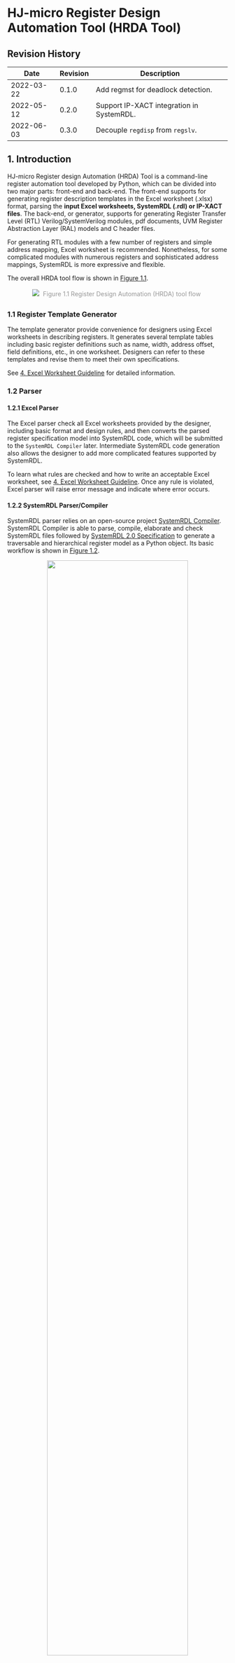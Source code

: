 # **HJ-micro Register Design Automation Tool (HRDA Tool)**

## **Revision History**

| Date       | Revision | Description                               |
| ---------- | -------- | ----------------------------------------- |
| 2022-03-22 | 0.1.0    | Add regmst for deadlock detection.        |
| 2022-05-12 | 0.2.0    | Support IP-XACT integration in SystemRDL. |
| 2022-06-03 | 0.3.0    | Decouple `regdisp` from `regslv`.         |

## **1. Introduction**

HJ-micro Register design Automation (HRDA) Tool is a command-line register automation tool developed by Python, which can be divided into two major parts: front-end and back-end. The front-end supports for generating register description templates in the Excel worksheet (.xlsx) format, parsing the **input Excel worksheets, SystemRDL (.rdl) or IP-XACT files**. The back-end, or generator, supports for generating Register Transfer Level (RTL) Verilog/SystemVerilog modules, pdf documents, UVM Register Abstraction Layer (RAL) models and C header files.

For generating RTL modules with a few number of registers and simple address mapping, Excel worksheet is recommended. Nonetheless, for some complicated modules with numerous registers and sophisticated address mappings, SystemRDL is more expressive and flexible.

The overall HRDA tool flow is shown in [Figure 1.1](#pics_tool_flow).

<span id="pics_tool_flow"></span>
<center>
    <img src="docs/pics/tool_flow.svg">
    <div style="display: inline-block;
    color: #999;
    padding: 5px;">Figure 1.1 Register Design Automation (HRDA) tool flow </div>
</center>

### **1.1 Register Template Generator**

The template generator provide convenience for designers using Excel worksheets in describing registers. It generates several template tables including basic register definitions such as name, width, address offset, field definitions, etc., in one worksheet. Designers can refer to these templates and revise them to meet their own specifications.

See [4. Excel Worksheet Guideline](#4-excel-worksheet-guideline) for detailed information.

### **1.2 Parser**

#### **1.2.1 Excel Parser**

The Excel parser check all Excel worksheets provided by the designer, including basic format and design rules, and then converts the parsed register specification model into SystemRDL code, which will be submitted to the `SystemRDL Compiler` later. Intermediate SystemRDL code generation also allows the designer to add more complicated features supported by SystemRDL.

To learn what rules are checked and how to write an acceptable Excel worksheet, see [4. Excel Worksheet Guideline](#4-excel-worksheet-guideline). Once any rule is violated, Excel parser will raise error message and indicate where error occurs.

#### **1.2.2 SystemRDL Parser/Compiler**

SystemRDL parser relies on an open-source project [SystemRDL Compiler](https://github.com/SystemRDL/systemrdl-compiler). SystemRDL Compiler is able to parse, compile, elaborate and check SystemRDL files followed by [SystemRDL 2.0 Specification](https://www.accellera.org/images/downloads/standards/systemrdl/SystemRDL_2.0_Jan2018.pdf) to generate a traversable and hierarchical register model as a Python object. Its basic workflow is shown in [Figure 1.2](#pics_systemrdl_compiler).

<span id="pics_systemrdl_compiler"></span>
<center>
    <img src="docs/pics/systemrdl_compiler.svg" width="80%">
    <div style="display: inline-block;
    color: #999;
    padding: 5px;">Figure 1.2 SystemRDL compiler workflow </div>
</center>

Simple example:

```systemrdl
reg my_reg_t {
    field {} f1;
    field {} f2;
};

addrmap top {
    my_reg_t A[4];
    my_reg_t B;
};
```

Once compiled, the register model can be described like this:

<span id="pics_systemrdl_compiler"></span>
<center>
    <img src="docs/pics/rdlcompiler_ex1.svg" width="80%">
    <div style="display: inline-block;
    color: #999;
    padding: 5px;">Figure 1.3 hierarchical register model</div>
</center>

The hierarchical register model bridges the front-end and the back-end of HRDA. The front-end parser ultimately generates this model, and everything in the back-end is based on it after some pre-processing.

For a detailed description of this model, see SystemRDL Compiler Documentation : <https://systemrdl-compiler.readthedocs.io/en/stable/index.html>

#### **1.2.3 IP-XACT Importer**

The IP-XACT importer relies on an open-source project [PeakRDL-ipxact](https://github.com/SystemRDL/peakrdl-ipxact), and involves the ability to translate from IP-XACT data exchange document format to a SystemRDL register model.

Importing IP-XACT definitions can occur at any point alongside normal SystemRDL file compilation. When an IP-XACT file is imported, the register description is loaded into the SystemRDL register model as if it were an `addrmap` component declaration. Once imported, the IP-XACT contents can be used as-is, or referenced from another SystemRDL file.

### **1.3 Generator**

#### **1.3.1 Model Preprocessor**

The preprocessor traverse the register model compiled by the front-end, during which it modifies and double-check some node properties related to RTL generation.

To be more concrete:

- insert *hdl_path_slice* properties for each `field` instance
- complement user-defined properties for instances
  - *hj_genmst*
  - *hj_genslv*
  - *hj_gendisp*
  - *hj_flatten_addrmap*
  - *hj_use_abs_addr*
- check whether there are illegal assignments and try to fix some wrong property assignments
- filter some instances by assigning *ispresent = false*, thus the UVM RAL model won't consists of them
- complement RTL module names of all `addrmap` instances

#### **1.3.2 RTL Generator**

The RTL Generator is the core functionality of HRDA. It traverses the preprocessed register model and generate RTL code in Verilog/SystemVerilog format.

For the detailed architecture, see [2. RTL Architecture](#2-rtl-architecture).

#### **1.3.3 HTML Generator**

The HTML generator relies on an open-source project [PeakRDL-html](https://github.com/SystemRDL/peakrdl-html). It is able to generate address space documentation HTML file from the preprocessed register model. A simple example of exported HTML is shown in [Figure 1.4](#pics_html_ex).

<span id="pics_html_ex"></span>
<center>
    <img src="docs/pics/html_ex.png" width="80%">
    <div style="display: inline-block;
    color: #999;
    padding: 5px;">Figure 1.4 HTML document example</div>
</center>

------------------------------

**Warning:** Once there are numerous registers, such as tens of thousands, the generation process and the response the generated HTML page will be very slow and stuck at the loading process.

------------------------------

#### **1.3.4 PDF Generator**

(TO BE DONE)

### **1.3.5 UVM RAL Generator**

The export of the UVM register model relies on an open-source project [PeakRDL-uvm](https://github.com/SystemRDL/peakrdl-uvm).

### **1.3.6 C Header Generator**

(TO BE DONE)

## **2. RTL Architecture**

Control and status regsiters are distributed all around the chip in different subsystems, such as Network-on-chip (NoC), PCIe, MMU, SoC interconnect, Generic Interrupt Controller, etc. Not only hardware logic inside the respective subsystem, but also software needs to access them via system bus. HRDA provides a unified RTL architecture to make all these registers accessible by hardware, and software, namely visible to Application Processors (APs). All RTL modules generated by HRDA tool ultimately forms a network where each subsystem designer occupies one or more register trees (see more details in [2.1 Register Network](#21-register-network)).

### **2.1 Register Network**

Register Network, or `reg_network`, is a multi-root hierarchical network. A typical network architecture is shown in [Figure 2.1](#pics_reg_network).

<span id="pics_reg_network"></span>
<center>
    <img src="docs/pics/reg_network.svg">
    <div style="display: inline-block;
    color: #999;
    padding: 5px;">Figure 2.1 register network architecture</div>
</center>

The entire network consists of many Register Tree (`reg_tree`) modules generated by HRDA which may connect to upper interconnect unit, such as ARM NIC-450 Non-coherent Interconnect. The number of `reg_tree` modules determines the number of interface the upper interconnect forwards.

Register Access Master, or `regmst`, is the root of a `reg_tree`. It converts `APB` interface to Register Native Access Interface (`reg_native_if`). See more details in [2.2 Register Native Access Interface (reg_native_if)](#22-register-native-access-interface-reg_native_if). Designers can delicately write SystemRDL files to construct multiple `reg_tree` modules, and connect them to upper NIC-450 to support concurrent register access between different `reg_tree`.

There are some submodules in `reg_tree`:

- Register Access Master (`regmst`): a module generated by HRDA that serves as the root node of `reg_tree`. It is responsible for transfer reception from upstream interconnect and transfer forwarding to downstream modules (actually `regdisp`), and monitoring child node status as well. See more details in [2.3 Register Access Master (regmst)](#23-register-access-master-regmst).

- Register Dispatcher (`regdisp`): a module generated by HRDA that selectively dispatches transactions from upstream `reg_native_if` to one or more downstream `reg_native_if` by absolute address or base offset. `regdisp` modules can be chained to serve as child nodes (but not terminal nodes) in `reg_tree`. See more details in [2.4 Register Dispatcher (regdisp)](#24-register-dispatcher-regdisp)

- Register Access Slave (`regslv`): a module generated by HRDA that contains all **internal** registers described in SystemRDL. According to design and generation principles, `regslv` modules can only be connected to `regdisp` and serve as terminal nodes in `reg_tree`. If some registers are declared to be **external** in SystemRDL, `regslv` won't generate their RTL code. See more details in [2.5 Register Access Slave (regslv)](#25-register-access-slave-regslv).

- 3rd party IP: registers in other 3rd party IPs can also be accessed by connecting themselves to `reg_tree` via `reg_native_if`. According to design and generation principles, 3rd party IPs can only be connected to `regdisp` nodes and serve as terminal nodes in `reg_tree`.

- Memory: in some situations, memory is used to implement logical registers. External memories can be mapped to the register address space and integrated into the unified management of `reg_network` via `reg_native_if`, at which point the system bus sees no difference in the behavior of memory accesses and register accesses. Memories can only be connected to `regdisp` and serve as terminal nodes in `reg_tree`.

All modules above is corresponding to some components defined in the SystemRDL description written by designers, and their relationship can be found in [3. SystemRDL Coding Guideline](#3-systemrdl-coding-guideline).

------------------------------

**Note:** `reg_network` and `reg_tree` are not the RTL code generation boundry. In other words, there is not a wrapper of `reg_network` and `reg_tree` (but maybe HDRA will implement `reg_tree` wrapper generation in a future release). For now, only separate `regmst`, `regdisp`, `regslv` and bridge components will be generated, so it all depends on designers how to connect `reg_tree` (`regmst` and `regslv`) to the upper interconnect unit such as NIC-450.

------------------------------

### **2.2 Register Native Access Interface (reg_native_if)**

Typically, except that the upstream interface of `regmst` is `APB`, every module is connected into the register network as a child node in `reg_tree` via Register Native Access Interface (`reg_native_if`). `reg_natvie_if` is used under following circumstances in `reg_network`:

- `regmst <-> regdisp`

- `regdisp <-> regdisp`

- `regdisp <-> regslv`

- `regdisp <-> 3rd party IP`

- `regdisp <-> memory`

`reg_natvie_if` signals are listed in [Table 2.2](#table_rni_def):

<span id="table_rni_def"></span>
| Signal Name | Direction | Width | Description |
| ----------- | --------- | ----- | ----------- |
| req_vld | input from upstream, output to downsream | 1 | request valid |
| ack_vld | output to upstream, input from downsream | 1 | acknowledgement valid |
| addr | input from upstream, output to downsream | BUS_ADDR_WIDTH | address |
| wr_en | input from upstream, output to downsream | 1 | write enable |
| rd_en | input from upstream, output to downsream | 1 | read enable |
| wr_data | input from upstream, output to downsream | BUS_DATA_WIDTH | write data |
| rd_data | output to upstream, input from downsream | BUS_DATA_WIDTH | read data |
<center>
    <div style="display: inline-block;
        color: #999;
        padding: 5px;">Table 2.2 reg_native_if signal definitions
    </div>
</center>

where `BUS_ADDR_WIDTH` defaults to 64 bit, and `BUS_DATA_WIDTH` defaults to 32 bit.

As mentioned before, `reg_native_if` can be forwarded to connect external memories or 3rd party IPs which serve as terminal nodes in `reg_tree`. The following [2.2.1 Write Transaction](#221-write-transaction) and [2.2.2 Read Transaction](#222-read-transaction) sections show basic transaction sequences to help designers integrate modules and connect wires.

#### **2.2.1 Write Transaction**

There are two methods for write transactions. One is with no wait state: `ack_vld` is asserted once `req_vld` and `wr_en` raises. The other is with one or more wait states: `ack_vld` is asserted after `req_vld` and `wr_en` have raised for more than one cycles. `req_vld`, `addr`, `wr_en` and `wr_data` should be valid at the same cycle, and are valid for **only one cycle**.

<span id="pics_rni_write_trans_1"></span>
<center>
    <img src="docs/pics/reg_native_if/write_trans_1.svg">
    <div style="display: inline-block;
        color: #999;
        padding: 5px;">Figure 2.3 write transaction with no wait state
    </div>
</center>

<span id="pics_rni_write_trans_2"></span>
<center>
    <img src="docs/pics/reg_native_if/write_trans_2.svg">
    <div style="display: inline-block;
        color: #999;
        padding: 5px;">Figure 2.4 write transaction with one or more wait states
    </div>
</center>

#### **2.2.2 Read Transaction**

There are two methods for read transactions. One is with no wait state: `ack_vld` is asserted and `rd_data` are valid once `req_vld` and `rd_en` raises. The other is with one or more wait states: `ack_vld` is asserted after `req_vld` and `rd_en` have raised for more than one cycles. `req_vld`, `addr`, `rd_en` should be valid at the same cycle, and are valid for **only one cycle**.

<span id="pics_rni_read_trans_1"></span>
<center>
    <img src="docs/pics/reg_native_if/read_trans_1.svg">
    <div style="display: inline-block;
        color: #999;
        padding: 5px;">Figure 2.5 read transaction with no wait state
    </div>
</center>

<span id="pics_rni_read_trans_2"></span>
<center>
    <img src="docs/pics/reg_native_if/read_trans_2.svg">
    <div style="display: inline-block;
    color: #999;
    padding: 5px;">Figure 2.6 read transaction with one or more wait states
</div>
</center>

### **2.3 Register Access Master (regmst)**

The top-level (root) `addrmap` instance in SystemRDL corresponds to a `regmst` module, and the RTL module name (also file name) is `regmst_<suffix>`, where `<suffix>` is instance name of root `addrmap` in SystemRDL.

If input files are Excel worksheets only, all of them will be converted to SystemRDL and an extra top-level (root) `addrmap` will be automatically generated, the instance name is `excel_top` or assigned by `-m/--module` option (see [5.2 Command Options and Arguments](#52-command-options-and-arguments)).

// FIXME

`regmst` is the root node of `reg_tree`, and is responsible for monitoring all downstream nodes. [Figure 2.7](#pics_regmst_rtl_infra) shows the architecture of `regmst`. `regmst` bridges SoC-level interconnect (APB now) and `reg_native_if`. `dispatch_decoder` decodes the absolute address and `mst_fsm` launches the access (read/write) request to downstream modules (directly `regdisp`). Then `regmst` starts a timer. If timeout event occurs in waiting for response from downstream modules, `regmst` responds to upper interconnect with fake data `0xdead1eaf`, and aseerts an interrupt to report the timeout event. At the same time, `regmst` asserts global synchronous reset signals, which is broadcasted to all `regslv` modules and resets all FSM (including some units like `snapshot`) to idle state so that `reg_tree` will not be stuck.

<span id="pics_regmst_rtl_infra"></span>
<center>
    <img src="docs/pics/regmst_rtl_infra.svg">
    <div style="display: inline-block;
    color: #999;
    padding: 5px;">Figure 2.7 regmst architecture
    </div>
</center>

`regmst` does not support outstanding transactions. So timeout detecting logic is quite straitforward in FSM:

  1. `regmst` decodes target address to determine the output interface

  2. `regmst` starts forwarding access to the corresponding downstream modules (`regslv`, external memory, 3rd party IP), waits for response, and starts a timer.

     - If downstream modules responds with `ack_vld` asserted in `reg_native_if`, `regmst` responds to upper interconnect with `PREADY` asserted in `APB` interface, resets timer, and returns to idle state.

     - If timeout event occurs, `regmst` logs the current address, finishes the transaction with fake data to the upper interconnect, and asserts the interrupt signal.

### **2.4 Register Dispatcher (regdisp)**

// FIXME

### **2.5 Register Access Slave (regslv)**

// FIXME

<span id="pics_regslv_rtl_infra"></span>
<center>
    <img src="docs/pics/regslv_rtl_infra.svg">
    <div style="display: inline-block;
        color: #999;
        padding: 5px;">Figure 2.x regslv block diagram</div>
</center>

The general architecture of `regslv` is shown above. Every `addrmap` instance **under the root `addrmap`** in SystemRDL or a worksheet in Excel corresponds to a generated `regslv` module, and the RTL module name (and Verilog/SystemVerilog filename) is `regslv_xxx`, where `xxx` is the `addrmap` instance name in SystemRDL or Excel worksheet file name.

Each `regslv` module has its own registers based on the design description. `regslv` can also forward access interface (`reg_native__if`) to downstream `regslv` modules if there are nested `addrmap` instances in SystemRDL, and to memory instances (usually memory wrappers), or other 3rd party IPs. Therefore, for external memories and other 3rd party IPs, designers are obliged to implement interface translation logic (a bridge) between `reg_native_if` and memory/IP access interfaces.

#### **2.5.1 slv_fsm**

`slv_fsm` handles transactions at the input `reg_native_if` from upstream `regslv` or `regmst` modules and forwards transactions to external `reg_native_if` in case that the access is located at downstream modules. The state transition diagram is shown in [Figure ](#).

#### **2.5.2 external_decoder**

```verilog
always_comb begin
    int_selected = 1'b0;
    ext_sel = {EXT_NUM{1'b0}};
    none_selected = 1'b0;
    unique casez (global_address)
        64'h0,64'h4: int_selected = 1'b1;   //
        64'h2?,64'h3?: ext_sel[0] = 1'b1;   // external module ext_mem_1
        default: none_selected = 1'b1;
    endcase
end
```

#### **2.5.3 internal_decoder**

```verilog
always_comb begin
    reg_sel = {REG_NUM{1'b0}};
    dummy_reg = 1'b0;
    unique casez (regfile_addr)
        64'h0:reg_sel[0] = 1'b1;//['REG1', '_snap_0']
        64'h4:reg_sel[1] = 1'b1;//['REG1', '_snap_1']
        default: dummy_reg = 1'b1;
    endcase
end
```

#### **2.5.4 split_mux (internal_mux, external_mux, ultimate_mux)**

`split_mux` is a one-hot multiplexor with a parameter to specify `group_size`. When number of input candidcates exceed `group_size`, a two-level multiplexor network is constructed and DFFs are inserted between two levels to improve timing performance.

#### **2.5.5 snapshot module**

#### **2.5.6 clock domain crossing (CDC) solution**

### **2.6 Register and Field**

`field` is the structure component at the lowest level. The `field` architecture is shown below.

<span id="pics_field_rtl_infra"></span>
![ ](docs/pics/field_rtl_infra.svg)
<center>
<div style="display: inline-block;
color: #999;
padding: 5px;">Figure 2.x field block diagram</div>
</center>

The `field` module implements various hardware and
software access types defined in Excel worksheets and SystemRDL descriptions. When alias or shared property is defined in SystemRDL, a corresponding number of software control (`sw_ctrl`) logic will be generated.

// FIXME

All supported access types are listed in `xregister.vh`:

```verilog
// SW_TYPE
`define SW_RO    4'd0 // Read only
`define SW_RW    4'd1 // Read Write
`define SW_RW1   4'd2 // Read, Write once after reset
`define SW_WO    4'd3 // Write only
`define SW_W1    4'd4 // Write once after reset

// SW_ONREAD_TYPE
`define NA       4'd0 // No Read side-effect
`define RCLR     4'd1 // Clear on Read
`define RSET     4'd2 // Set on Read

// SW_ONWRITE_TYPE
`define NA       4'd0 // No Write side-effect
`define WOCLR    4'd1 // Write 1 to Clear
`define WOSET    4'd2 // Write 1 to Set
`define WOT      4'd3 // Write 1 to Toggle
`define WZS      4'd4 // Write 0 to Set
`define WZC      4'd5 // Write 0 to Clear
`define WZT      4'd6 // Write 0 to Toggle

// HW_TYPE
`define HW_RO    4'd0 // Read only
`define HW_RW    4'd1 // Read, Write on hw_pulse
`define HW_CLR   4'd2 // Bitwise Clear, hw_pulse input is ignored.
`define HW_SET   4'd3 // Bitwise Set, hw_pulse input is ignored.
```

Additionally, there are some other features that can be implemented and generated in RTL. See more in [SystemRDL Coding Guideline](#systemrdl-coding-guideline).

`field` is concatenated to form `register` and mapped into address space for software access, as shown in [Figure ](#).

<>

### **2.7 Performance Evaluation**

## **3. SystemRDL Coding Guideline**

SystemRDL is a language for the design and delivery of intellectual property (IP) products used in designs. SystemRDL semantics supports the entire life-cycle of registers from specification, model generation, and design verification to maintenance and documentation. Registers are not just limited to traditional configuration registers, but can also refer to register arrays and memories.

This chapter is based on the [SystemRDL 2.0 Specification](https://www.accellera.org/images/downloads/standards/systemrdl/SystemRDL_2.0_Jan2018.pdf). In other words, it specifies a subset of SystemRDL syntax and features to use, and some pre-defined properties under this framework. What's more significant, **HRDA Tool only interpret SystemRDL features mentioned in this chapter, namely other features are not supported and make no sense in the tool back-end generation process**.

### **3.1 General Rules**

#### **3.1.1 Components and Definition**

A component in SystemRDL is the basic building block or a container which contains properties that further describe the component’s behavior. There are several structural components in SystemRDL: `field`, `reg`, `mem`, `regfile`, and `addrmap`. All structural components are supported in HRDA Tool, and their mappings to RTL module are as follows:

- `field`: describes fields in registers

- `reg`: describes registers that contains many fields

- `regfile`: pack registers together with support of address allocation

- `addrmap`: similar to `regfile` on packing register and allocating addresses.
   Additionally, it defines the **RTL code generation boundary**. Each definition of `addrmap` with `hj_genrtl` property set to `True` will be generated to an `regslv` module, see [Table ](#)

Additionally, HRDA supports one non-structural component, `signal`. Signals are used to describe field synchronous resets. But SystemRDL seems to be not allowed to reference `signal` components in property assignment, but HRDA implement it by defining a user-defined property named `hj_syncresetsignal`, see [Table ](#)

SystemRDL components can be defined in two ways: definitively or anonymously.

- Definitive defines a named component type, which is instantiated in a separate statement. The definitive definition is suitable for reuse.

- Anonymous defines an unnamed component type, which is instantiated in the same statement. The anonymous definition is suitable for components that are used once.

A definitive definition of a component appears as follows.

```systemrdl
component new_component_name [#(parameter_definition [, parameter_definition]*)]
{[component_body]} [instance_element [, instance_element]*];
```

An anonymous definition (and instantiation) of a component appears as follows.

```systemrdl
component {[component_body]} instance_element [, instance_element]*;
```

More explanations:

- `component` is one of the keywords mentioned above (`field`, `reg`, `regfile`, `addrmap`, `signal`).

- For a definitively defined component, `new_component_name` is the user-specified name for the component.

- For a definitively defined component, `parameter_definition` is the user-specified parameter as defined like this:

  ```systemrdl
  parameter_type parameter_name [= parameter_value]
  ```

- For an anonymously defined component, `instance_element` is the description of the instantiation attributes, as defined like this:

  ```systemrdl
  instance_name [{[constant_expression]}* | [constant_expression : constant_expression]][addr_alloc]
  ```

- The `component_body` is comprised of zero or more of the following.

  - Default property assignments

  - Property assignments

  - Component instantiations

  - Nested component definitions

- The first instance name of an anonymous definition is also used as the component type name.

- The address allocation operators like stride (`+=`), alignment (`%`), and offset (`@`) of anonymous instances are the same as the definitive instances. See [Address Allocation Operator](#3143-address-allocation-operator) for more information.

Components can be defined in any order, as long as each component is defined before it is instantiated. All structural components (and signals) need to be instantiated before being generated.

Here is an example for register definition, where the register `myReg` is a definitive definition, and the field `data` is an anonymous definition:

```systemrdl
reg myReg #(longint unsigned SIZE = 32, boolean SHARED = true) {
  regwidth = SIZE;
  shared = SHARED;
  field {} data[SIZE – 1];
  };
```

Component definitions can have parameters. Parameter can be overwritten during component instantiation. Here is an example:

```systemrdl
addrmap myAmap {
    myReg reg32;
    myReg reg32_arr[8];
    myReg #(.SIZE(16)) reg16;
    myReg #(.SIZE(8), .SHARED(false)) reg8;
};
```

For more details, see [SystemRDL 2.0 Specification](https://www.accellera.org/images/downloads/standards/systemrdl/SystemRDL_2.0_Jan2018.pdf) Chapter 5.1.1.

#### **3.1.2 Component Instantiation**

In a similar fashion to defining components, SystemRDL components can be instantiated in two ways.

- A definitively defined component is instantiated in a separate statement, as follows:

  ```systemrdl
  type_name [#(parameter_instance [, parameter_instance]*)] instance_element [, instance_element]* ;
  ```

- An anonymously defined component is instantiated in the statement that defines it. For example:

  ```systemrdl
  // The following code fragment shows a simple scalar field component instantiation
  field {} myField; // single bit field instance named "myField"

  // The following code fragment shows a simple array field component instantiation.
  field {} myField[8]; // 8 bit field instance named "myField"
  ```

#### **3.1.3 Component Property**

In SystemRDL, components have various properties to determine their behavior. For built-in properties, there are general component properties and specific properties for each component type (`field`, `reg`, `addrmap`, etc.) in SystemRDL. Each property is associated with at least one data type (such as integer, boolean, string, etc). In addition to build-in properties, SystemRDL also supports for user-defined properties, and HRDA tool pre-defines some user-defined properties to assist RTL module generation process, which are concretely specified in [User-defined Property](#user-defined-property).

All general component properties supported by HRDA are described in [Table ](#), and other supported component-specific properties are discussed in following chapters.

<>

Properties can be assigned in two ways. One is at the definition time, for example:

```systemrdl
field {} outer_field ;
reg {
  default name = "default name";
  field {} f1; // assumes the name "default name" from above
  field { name = "new name";} f2; // name assignment overrides "default name"
  outer_field f3 ; // name is undefined, since outer_field is not defined in the
                   // scope of the default name
} some_reg;
```

The other way is called dynamic assignment which uses the `->` operator:

```systemrdl
reg {
  field {} f1;
  f1->name = "New name for Field 1";
  } some_reg[8];

some_reg->name = "This value is applied to all elements in the array";
some_reg[3]->name = "Only applied to the 4th item in the array of 8";
```

Dynamic assignment allows the designer to overwrite or assign properties outside component definitions, thus provides much convenience for component instantiation.

#### **3.1.4 Instance Address Allocation**

The offset of an component instance within an object is always relative to its parent component instance. If an instance is not explicitly assigned an address using address allocation operators (see [Address Allocation Operator](#3143-address-allocation-operator)), HRDA tool assigns the address according to the alignment and addressing mode. The address of an instance from the top-level `addrmap` is calculated by adding the instance offset and the offset of all its parent objects.

##### **3.1.4.1 Alignment**

The `alignment` property defines the byte value of which the container's instance addresses shall be a multiple. This property can be set for `addrmap` and `regfile`, and its value shall be a power of two ($2^N$). Its value is inherited by all of the container's non-addrmap children. By default, instantiated components shall be aligned to a multiple of their width (e.g., the address of a 64-bit register is aligned to the next 8-byte boundary).

A simple example:

```systemrdl
regfile fifo_rfile {
    alignment = 8;
    reg {field {} a;} a; // Address of 0
    reg {field {} a;} b; // Address of 8. Normally would have been 4
};
```

##### **3.1.4.2 Addressing Mode**

The `addressing` property can only be used in `addrmap` component. There are three addressing modes: `compact`, `regalign` (default), and `fullalign`.

`compact` specifies the components are packed tightly together but are still aligned to the `accesswidth` parameter. Examples are as follows.

```systemrdl
addrmap some_map {
    default accesswidth=32;
    addressing=compact;
    reg { field {} a; } a; // Address 0x0 - 0x3: 4 bytes
    reg { regwidth=64; field {} a; } b; // Address 0x4 - 0x7: lower 32-bit,
                                        // Address 0x8 - 0xB: higher 32-bit
                                        // starting address 0x4 tightly follows previous
                                        // reg "a"
    reg { field {} a; } c[20]; // Address 0xC  - 0xF:  Element 0
                               // Address 0x10 - 0x13: Element 1
                               // Address 0x14 - 0x17: Element 2
};
```

```systemrdl
addrmap some_map {
    default accesswidth=64;
    addressing=compact;
    reg { field {} a; } a; // Address 0x0 - 0x3: 4 bytes
    reg { regwidth=64; field {} a; } b; // Address 0x8 - 0xB:
    reg { field {} a; } c[20]; // Address 0x10 - Element 0
                               // Address 0x14 - Element 1
                               // Address 0x18 - Element 2
                               // starting address is 0x10, align to 64-bit, 4 bytes in 0xC-0xF is skipped
};
```

`regalign` (default) specifies the components are packed in a way that each component's start address is a multiple of its size (in bytes). Array elements are aligned according to the individual element's size (this results in no gap between the array elements). This generally results in simpler address decode logic. Examples are as follows.

```systemrdl
addrmap some_map {
  default accesswidth = 32;
  addressing = regalign;
  reg { field {} a; } a; // Address 0x0
  reg { regwidth=64; field {} a; } b; // Address 0x8-0xF, align to 64-bit
  reg { field {} a; } c[20]; // Address 0x10
                             // Address 0x14 - Element 1
                             // Address 0x18 - Element 2
};
```

`fullalign` The assigning of addresses is similar to `regalign` except for arrays. The alignment value for the first element in an array is the size in bytes of the whole array (i.e., the size of an array element multiplied by the number of elements), rounded up to nearest power of two. The second and subsequent elements are aligned according to their individual size (so there are no gaps between the array elements).

```systemrdl
addrmap some_map {
  default accesswidth = 32;
  addressing = fullalign;
  reg { field {} a; } a; // Address 0
  reg { regwidth=64; field {} a; } b; // Address 8
  reg { field {} a; } c[20]; // Address 0x80 - Element 0
                             // Address 0x84 - Element 1
                             // Address 0x88 - Element 2
                             // starting address align to 4*20=80Byte,
};
```

##### **3.1.4.3 Address Allocation Operator**

When instantiating `reg`, `regfile`, `mem`, or `addrmap`, the address
may be assigned using one of following address allocation operators.

1. `@`: It specifies the address for the instance.

    ```systemrdl
    addrmap top {
    regfile example{
        reg some_reg {
        field {} a;
        };

        some_reg a @0x0;
        some_reg b @0x4;

        // Implies address of 8
        // Address 0xC is not implemented or specified
        some_reg c;

        some_reg d @0x10;
        };
    };
   ```

2. `+=`: It specifies the address stride when instantiaing an array of components (controls the spacing of the components). The address stride is relative to the previous instane's address. It is only used for arrayed `addrmap`, `regfile`, `reg`, or `mem`.

    ```systemrdl
    addrmap top {
    regfile example {
        reg some_reg { field {} a; };

        some_reg a[10]; // So these will consume 40 bytes
                        // Address 0,4,8,C....

        some_reg b[10] @0x100 += 0x10; // These consume 160-12 bytes of space
                                    // Address 0x100 to 0x103, 0x110 to 0x113,....
        };
    };
    ```

3. `%=`: It specifies the aligment of address when instantiaing a component (controls the aligment of the components). The initial address alignment is relative to the previous instance's address. The `@` and `%=` operators are mutually exclusive per instance.

    ```systemrdl
    addrmap top {
    regfile example {
        reg some_reg { field {} a; };

        some_reg a[10]; // So these will consume 40 bytes
                        // Address 0,4,8,C....

        some_reg b[10] @0x100 += 0x10; // These consume 160-12 bytes of space
                                    // Address 0x100 to 0x103, 0x110 to 0x113,....

        some_reg c %=0x80; // This means ((address % 0x80) == 0))
                        // So this would imply an address of 0x200 since
                        // that is the first address satisfying address>=0x194
                        // and ((address % 0x80) == 0)
    };
    };
    ```

### **3.1.5 Signal Component**

`signal` components only support `signalwidth` property, and all signals are treated and used as synchronous reset of `field` components, thus the user-defined property `hj_syncresetsignal` can be only assigned in `field` components.

A simple example:

```systemrdl
addrmap foo {
    signal { signalwidth=8;} mySig[8];
};
```

### **3.1.6 Field Component**

#### **3.1.6.1 Naming Convention**

Each SystemRDL `field` instance will be generated to an RTL `field` module instance. In generated RTL, stem name of field is `<reg_inst_name>__<field_inst_name>`. Other signals belong to the field are named by prefixing/suffixing elements.  e.g., Register instance name is `ring_cfg`, Field instance name is `rd_ptr`:

1. `field` instance name is `x__<stem>` (prefixed with `x__`): `x__ring_cfg__rd_ptr`

2. output port name for current field value is `<stem>__curr_value`: `ring_cfg__rd_ptr__curr_value`

3. input port for update its value from hardware is `<stem>__next_value`: `ring_cfg__rd_ptr__next_value`

4. input port for quarlifying update is `<stem>__pulse`: `ring_cfg__rd_ptr__pulse`

#### **3.1.6.2 Description Guideline**

SystemRDL defines several properties for describing Field, however, only a subset of them are interpreted by the HRDA tool.  Only properties documented in this section are allowed for Field description, others are prohibited to use.

| Property | Notes | Type | Default | Dynamic |
|----------|-------|------|---------|---------|
| `fieldwidth`      | Width of Field.                                                                                                                   | *longint unsigned* | 1       | No  |
| `reset`           | Reset value of Field.                                                                                                             | *bit*              | 0       | Yes |
| `resetsignal`     | Reference to signal used as `Asynchornous reset` of the Field.                                                                    | *reference*        |         | Yes |
| `hj_syncresetsignal` | Reference to signal used as `Synchronous Reset` of the Field.                                                                  | *reference*        |         | Yes |
| `name`            | Specifies a more descriptive name (for documentation purposes).                                                                   | *string*           | ""      | Yes |
| `desc`            | Describes the component's purpose.  MarkDown syntax is allowed                                                                    | *string*           | ""      | Yes |
| `sw`              | Software access type, one of `rw`, `r`, `w`, `rw1`, `w1`, or `na`.                                                                | *access type*      | `rw`    | Yes |
| `onread`          | Software read side effect, one of `rclr`, `rset`, or `na`.                                                                        | *onreadtype*       | `na`    | Yes |
| `onwrite`         | Software write side effect, one of `woset`, `woclr`, `wot`, `wzs`, `wzc`, `wzt`, or `na`.                                         | *onwritetype*      | `na`    | Yes |
| `swmod`           | Populate an output signal which is asserted when field is modified by software (written or read with a set or clear side effect). | *boolean*          | false   | Yes |
| `swacc`           | Populate an output signal which is asserted when field is read.                                                                   | *boolean*          | false   | Yes |
| `singlepulse`     | Populate an output signal which is asserted for one cycle when field is written 1.                                                | *boolean*          | false   | Yes |
| `hw`              | Hardware access type, one of `rw`, or `r`                                                                                         | *access type*      | `r`     | No  |
| `hwclr`           | Hardware clear.  Field is cleared upon assertion on hardware signal in bitwise mode.                                              | *boolean*          | false   | Yes |
| `hwset`           | Hardware set.  Field is set upon assertion on hardware signal in bitwise mode.                                                    | *boolean*          | false   | Yes |
| `precedence`      | One of `hw` or `sw`, controls whether precedence is granted to hardware (`hw`) or software (`sw`) when contention occurs.         | *precedencetype*   | `sw`    | Yes |

`resetsignal` specifies signal used as `Asynchronous reset` for the Field.  By default, `rst_n` is used as asynchronous reset signal. When set to a reference of signal, an input port is populated for the signal and the field's asynchronous reset will be connected to the signal.

`hj_syncresetsignal` is a *User-defined* property that specifies signal (or multiple signals) used as `Synchronous Reset` for the Field.  By default, a Field doesn't have Synchronous reset.  User can set `hj_syncresetsignal` property more than once to specify multiple synchronous reset signals.  Each synchronous reset signal `must` be active high and one clock cycle wide.  Reset value of synchronous reset is the same as that of asynchronous reset.

When `singlepulse` is `true`, `onwrite` property is ignored.

Current value of Field (`<stem>__curr_value`) is always output to user logic.  If `hw` is `rw`, two more inputs are populated (`<stem>__next_value` and `<stem>__pulse`) for updating field value from user logic.  If value from hardware is expected to be continously updated into Field, user should tie `<stem>__pulse` to `1'b1`.  If either `hwclr` or `hwset` is `true` (they are mutually exclusive), `field` module use `<stem>__next_value` in bitwide mode and ignores `<stem>__pulse`.  Each pulse in `<stem>__next_value` will clear or set corresponding bit on Field.

#### **3.1.6.3 Examples**

```systemrdl
field {sw=rw; hw=r;} f1[15:0] = 1234;

field f2_t {sw=rw; hw=r;};

f2_t f2[16:16] = 0;
f2_t f3[17:17] = 0;

field {
    sw=rw; hw=r;
    hdl_path_slice = '{"f4"};
} f4[31:30] = 0;
field {
    sw=rw; hw=r;
    hdl_path_slice = '{"f5_29", "f5_28"};
} f5[29:28] = 0;
```

### **3.1.7 Register Component**

#### **3.1.7.1 Naming Convention**

Each `reg` instance is a concatenation of `field` instance. In RTL code, no module is implemented for Register. Instead, an `always_comb` block is used to concatenate `curr_value` of `field`. For example:

```verilog
// ring_cfg
always_comb begin
   ring_cfg[31:0] = 32'd0;
   ring_cfg[31] = ring_cfg__ring_en__curr_value;
   ring_cfg[7:4] = ring_cfg__ring_size__curr_value[3:0];
end
```

All `field` components in a `reg` share same register `rd_en`, `wr_en`, and `wr_data`.  HRDA tool will connect the correct signal from address decoder to Field instances.

#### **3.1.7.2 Description Guideline**

Register definitions are all considered to be *internal*.  *external* is only applied on `regfile` instances.

Additionally, *alias* property is supported on regsiter instances within regfile.

An *alias register* is a register that appears in multiple locations of the same address map. It is physically implemented as a single register such that a modification of the register at one address location appears at all the locations within the address map. From the perspective of software, the accessibility of this register may be different in each address location of the address block.

Alias registers are allocated addresses like physical registers and are decoded like physical registers, but they perform these operations on a previously instantiated register (called the primary register).  Since alias registers are not physical, hardware access and other hardware operation properties are not used. Software access properties for the alias register can be different from the primary register. For example:

```systemrdl
reg some_intr_r { field { level intr; hw=w; sw=r; woclr; } some_event; };
addrmap foo {
  some_intr event1;

  // Create an alias for the DV team to use and modify its properties
  // so that DV can force interrupt events and allow more rigorous structural
  // testing of the interrupt.
  alias event1 some_intr event1_for_dv;
  event1_for_dv.some_event->woclr = false;
  event1_for_dv.some_event->woset = true;
};
```

Another similar property, *shared*, allows same physical register to be mapped in several different address space.

All supported properties are listed in [Table ](#table_reg_property).

<span id="table_reg_property"></span>
| Property      | Notes                                                              | Type               | Default | Dynamic |
|---------------|--------------------------------------------------------------------|--------------------|---------|---------|
| `regwidth`    | Width of Register.                                                 | *longint unsigned* | 32      | No      |
| `accesswidth` | Minimum software access width operation performed on the register. | *longint unsigned* | 32      | No      |
| `shared`      | Defines a register as being shared in different address maps.      | *boolean*          | false   | No      |
<center>
<div style="display: inline-block;
color: #999;
padding: 5px;">Table 3.x supported register component properties</div>
</center>

#### **3.1.7.3 Example**

These are examples of using register properties.

```systemrdl
reg my64bitReg {
    regwidth = 64;
    field {} a[63:0]=0;
};
reg my32bitReg { regwidth = 32;
    accesswidth = 16;
    field {} a[16]=0;
    field {} b[16]=0;
};
```

### **3.1.8 Regfile Component**

#### **3.1.8.1 Description Guideline**

A `regfile` is as a logical grouping of one or more registers and `regfile` instances. It packs registers together and provides address allocation support, which is useful for introducing an address gap between registers. The only difference between the `regfile` and the address map (`addrmap`) is an `addrmap` defines an RTL implementation boundary where the `regfile` does not. Since `addrmaps` define a implementation block boundary, there are some specific properties that are only specified for address maps and not specified for `regfiles`.

When `regfile` is instantiated within another `regfile`, HRDA considers inner `regfile` instances are flattened and concatenated to form a larger `regfile`. So "`regfile` nesting" is just a technique to organize register descriptions. No *internal* or *external* is considered.

Standard SystemRDL allows *external* to be applied on `regfile` instances, but HRDA tool ignores *external* modifications on `regfile` instance. `regfile` instance is always considered as packer of registers. *external* only applies on `addrmap` instances.

All supported properties are listed in [Table ](#table_regfile_property).

<span id="table_regfile_property"></span>
| Property    | Notes                                                                               | Type               | Default | Dynamic |
|-------------|-------------------------------------------------------------------------------------|--------------------|---------|---------|
| `alignment` | Specifies alignment of all instantiated components in the associated register file. | *longint unsigned* |         | No      |
<center>
<div style="display: inline-block;
color: #999;
padding: 5px;">Table 3.x supported regfile component properties</div>
</center>

#### **3.1.8.2 Example**

```systemrdl
regfile myregfile #(.A (32)) {
  alignment = 32;
  reg {} xx;
}
```

### **3.1.9 Memory Description**

#### **3.1.9.1 Descriptions Guideline**

Memory instances in `addrmap` are always *external*. When mapping memory into register space, the generated `reg_slv` module forwards access that falls in memory address region to memory access interface. Each mapped memory has a dedicated access data path.

Memory definition accepts properties listed in [Table ](#table_mem_property).

<span id="table_mem_property"></span>
| Property     | Notes                                             | Type                | Default | Dynamic |
|--------------|---------------------------------------------------|---------------------|---------|---------|
| `mementries` | The number of memory entries, a.k.a memory depth. | *longint unsigned*  |         | No      |
| `memwidth`   | The memory entry bit width, a.k.a memory width.   | *longint unsigned*  |         | No      |
<center>
<div style="display: inline-block;
color: #999;
padding: 5px;">Table 3.x supported memory component properties</div>
</center>

If *memwidth* is larger than *accesswidth*, each memory entry occupies $N$ address slots, where $N$ should be power of 2 ($2^i$) to simplify decode logic. Generated module will implement a snapshot register to atomically read/write memory entry.

#### **3.1.9.2 Example**

```systemrdl
mem fifo_mem {
  mementries = 1024;
  memwidth = 32;
};
```

### **3.1.10 Addrmap Component**

#### **3.1.10.1 Description Guideline**

An address map component (`addrmap`) contains registers, register files, memories, and/or other address maps and assigns address to each instance of component. `addrmap` defines the boundaries of an RTL implementation. Each component might have already assigned address offset to its contents, `addrmap` further adds base address to them. After the outter most `addrmap` finishes assigning base address, absolute address allocation is settled.

HRDA tool processes each `addrmap` definitions as below:

1. `memory` instances are always considered *external*. There will be dedicated `reg_native_if` populated for each memory instance.
2. `reg`, `regfile` are generated according to the definition. Their contents address are allocated by the enclosing `addrmap`.
3. `addrmap` instances are handled in different ways depending on the property assignment of `hj_genrtl` and `hj_flatten_addrmap` in `addrmap` definition. Detailed configuration is listed in [Table ](#table_addrmap_property)

<span id="table_addrmap_property"></span>
| hj_genrtl | hj_flatten_addrmap | handling behavior | Usage |
|-----------|--------------------|-------------------|-------|
| false     | false              | Generate `reg_native_if` for the `addrmap` instance. No `regslv` RTL module is generated for the `addrmap` definition. | 3rd party IP registers |
| false     | true               | All contents in the `addrmap` is flattened in current scope. No `regslv` RTL module is generated for `addrmap`. | Use `shared` property to map same register into different address spaces |
| true      | *don't care*       | Generate `reg_natvie_if` for `addrmap` instances and `regslv` RTL module for the `addrmap`. | hierarchical `regslv` integration in `reg_tree` |
<center>
<div style="display: inline-block;
color: #999;
padding: 5px;">Table 3.x `addrmap` handling properties</div>
</center>

All suppored properties for `addrmap` is listed in [Table ](#).

<span id="table_addrmap_handle"></span>
| Property       | Notes                                                                                                            | Type               | Default | Dynamic |
|----------------|------------------------------------------------------------------------------------------------------------------|--------------------|---------|---------|
| `alignment`    | Specifies alignment of all instantiated components in the address map.                                           | *longint unsigned* |         | No      |
| `addressing`   | Controls how addresses are computed in an address map.                                                           | *addressingtype*   |         | No      |
| `rsvdset`      | The read value of all fields not explicitly defined is set to 1 if rsvdset is `true`; otherwise, it is set to 0. | *boolean*          | true    | No      |
<center>
<div style="display: inline-block;
color: #999;
padding: 5px;">Table 3.x supported address map component properties</div>
</center>

#### **3.1.10.2 Example**

```systemrdl
addrmap some_bridge { // Define a Bridge Device
  desc="overlapping address maps with both shared register space and orthogonal register space";
  reg status {
    // Shared property tells compiler this register
    // will be shared by multiple addrmaps
    shared;

    field {
      hw=rw;
      sw=r;
      } stat1 = 1'b0;
    };


  reg some_axi_reg {
    field {
      desc="credits on the AXI interface";
      } credits[4] = 4'h7;   // End of field: {}

    };  // End of Reg: some_axi_reg


  reg some_ahb_reg {
    field {
      desc="credits on the AHB Interface";
      } credits[8] = 8'b00000011 ;
    };

  addrmap {
    littleendian;

    some_ahb_reg ahb_credits; // Implies addr = 0
    status ahb_stat @0x20;    // explicitly at address=20
    ahb_stat.stat1->desc = "bar"; // Overload the registers property in this instance
    } ahb;

  addrmap { // Define the Map for the AXI Side of the bridge
    bigendian; // This map is big endian
    some_axi_reg axi_credits;   // Implies addr = 0
    status axi_stat @0x40;      // explicitly at address=40
    axi_stat.stat1->desc = "foo"; // Overload the registers property in this instance
    } axi;
}; // Ends addrmap bridge
```

### **3.1.11 User-defined Property**

#### **3.1.11.1 hj_syncresetsignal**

Assigning `signal` instance name to `hj_syncresetsignal` property in a `field` component will generate an extra input port in the corresponding field RTL module and the parent `regslv` module, as a synchornous reset signal.

Property definition prototype:

```systemrdl
property hj_syncresetsignal {
  component = field;
  type = string;
}
```

A simple example:

```systemrdl
reg REG_def {
    regwidth = 32;
    field {
      sw = rw;
    } FIELD_0[31:0] = 0xaaaaaaaa;
};
signal {} srst_1, srst_2, srst_3;

REG_def REG1_SRST;
REG1_SRST.FIELD_0 -> hj_syncresetsignal = "srst_1,srst_2,srst_3";
```

#### **hj_genrtl**

Property definition prototype:

```systemrdl
property hj_genrtl {
  component = addrmap;
  type = boolean;
  default = true;
}
```

#### **hj_flatten_addrmap**

Property definition prototype:

```systemrdl
property hj_flatten_addrmap {
  component = addrmap;
  type = boolean;
  default = false;
}
```

#### **hj_cdc**

#### **hj_skip_reg_mux_dff_0**

#### **hj_skip_reg_mux_dff_1**

#### **hj_skip_ext_mux_dff_0**

#### **hj_skip_ext_mux_dff_1**

#### **hj_reg_mux_size**

#### **hj_ext_mux_size**

### **Correspondence between SystemRDL and RTL**

(TBD)

## **4. Excel Worksheet Guideline**

### **4.1 Table Format**

An example Excel worksheet that describes only one register is shown below, in two language (cn/en) versions.

<span id="pics_excel_temp_cn"></span>
![ ](docs/pics/temp_cn.png)
<center>
<div style="display: inline-block;
color: #999;
padding: 5px;">Table 4.x Excel worksheet template (Chinese version)</div>
</center>

<span id="pics_excel_temp_en"></span>
![ ](docs/pics/temp_en.png)
<center>
<div style="display: inline-block;
color: #999;
padding: 5px;">Table 4.x Excel worksheet template (English version)</div>
</center>

Designers shall refer to this template generated by Template Generator, and edit to extend it, like arrange several tables corresponding to more than one registers in the worksheet in a way that a few blank lines separate each table.

Register elements are as follows.

- Register Name: consistent with the `name` attribute in SystemRDL. It is used to help understand register functionality which will be shown on HTML documents.

- Address Offset: each Excel worksheet is mapped to an `addrmap` component in SystemRDL and has a independent base address. Therefore, the address offset value filled in by the designer is based on the current worksheet's base address. It is recommended to start addressing from `0X0`.

- Register Bitwidth: currently only `32 bit` or `64 bit` is supported. If 32-bit bus interface is used to connected to the whole system, the snapshot feature will be implemented in 64-bit registers.

- Register Abbreviation: consistent with the register instance name in SystemRDL and in RTL modules.

- Register Description: consistent with the `desc` attribute in the SystemRDL. It is used to help understand register functionality which will be shown on HTML documents.

- Fields: define all fields including `Reserved`, listed in lines one by one.

  - Bit Range: indicates the location of the field in the form of `xx:xx`.

  - Field Name: corresponds to the field instance name of the generated RTL, also consistent with the `name` attribute in SystemRDL.

  - Field Description: consistent with the `desc` attribute in SystemRDL.

  - Read Attribute (Read Type): consistent with the `onread` attribute in SystemRDL. `R`, `RCLR` and `RSET` are supported.

  - Write Attribute (Write Type): consistent with the `onwrite` attribute in SystemRDL. `W`, `WOC`, `WOS`, `WOT`, `WZC`, `WZS`, `WZT` are supported.

  - Reset value: field reset value for synchronous and generic asynchronous reset signals.

  - Synchronous Reset Signals: In addition to the generic asynchronous reset by default, declaration of independent, one or more synchronous reset signals are supported.

Degisners should keep items mentioned above complete, otherwise HRDA will raise error during Excel worksheet parse.

### **4.2 Rules**

Follows are rules that designers should not violate when editing Excel worksheets.

- **BASIC_FORMAT :** Basic format constrained by regular expressions.

  1. the base address must be hexdecimal and prefixed with `0X(x)`

  2. the address offset must be hexdecimal and prefixed with `0X(x)`

  3. the register bitwidth can only be `32 bit` or `64 bit`.

  4. supported field read and write attributes: `R`, `RCLR`, `RSET`, `W`, `WOC`, `WOS`, `WOT`, `WZC`, `WZS`, `WZT`

  5. field bit range is in `xx:xx` format

  6. the reset value is hexdecimal and prefixed with `0X(x)`

  7. field synchronous reset signals is `None` if there is none, or there can be one or more, separated by `,` in the case of more than one

- **REG_ADDR :** Legality of the assignment of register address offsets.

  1. address offset is by integral times of the register byte length (called `regalign` method in SystemRDL)

  2. no address overlap is allowed in the same Excel worksheet

- **FIELD_DEFINITION :** Legality of field definitions.

  1. the bit order of multiple fields should be arranged from high to low

  2. the bit range of each field should be arranged in `[high_bit]:[low_bit]` order

  3. field bit range no overlap (3.1), and no omission (3.2)

  4. the reset value cannot exceed the maximum value which field can represent

  5. no duplicate field name except for `Reserved`

  6. the synchronous reset signal of the `Reserved` field should be `None`.

  7. no duplicate synchronous reset signal name in one field.

## **5. Tool Flow Guideline**

### **5.1 Environment and dependencies**

- Available OS: Windows/Linux

- Python Version 3.7+

  - systemrdl-compiler: <https://github.com/SystemRDL/systemrdl-compiler>

  - PeakRDL-html: <https://github.com/SystemRDL/PeakRDL-html>

  - PeakRDL-uvm: <https://github.com/SystemRDL/PeakRDL-uvm>

### **5.2 Command options and arguments**

- `-h,--help`

  Show help information.

- `-v, --version`

  Show tool version.

- `excel_template`

  Subcommand to generate register specification templates in Excel worksheet (.xlsx) format with the following command options.

  - `-h, --help`

    Show help information for this subcommand.

  - `-d,--dir [DIR]`

    Specify the location of the directory where the template will be generated, the default is the current directory.

  - `-n,--name [NAME]`

    Specify the file name of the generated template, if there is a duplicate name, it will be automatically distinguished by a number, the default is `template.xlsx`.

  - `-rnum [RNUM]`

    Specify the number of registers to be included in the generated template, default is `1`.

  - `-rname [TEM1 TEM2 ...]`

    Specify the name of the register in the generated template, the default is `TEM`, the default name and abbreviation are the same.

  - `-l, --language [cn | en]`

    Specify the language format of the generated template: `cn/en`, default is `cn`.

- `parse`

  Sub-command to check the syntax and rules of the input Excel(.xlsx) and SystemRDL(.rdl) files, and compile them into the hierarchical model defined in `systemrdl-compiler`, with the following command options.

  - `-h, --help`

    Show help information for this subcommand.

  - `-f, --file [FILE1 FILE2 ...]`

    Specify the input Excel(.xlsx)/SystemRDL(.rdl) files, support multiple, mixed input files at the same time, error will be reported if any of input files do not exist.

  - `-l, --list [LIST_FILE]`

    Specify a text-based file list including all files to be read. Parser will read and parse files in order, if the file list or any file in it does not exist, an error will be reported.

    Note that `-f, --file` or `-l, --list` options must be used but not at the same time. If so, warning message will be reported and parser will ignore the `-l, --list` option.

  - `-g, --generate`

    Explicitly specifying this option parses and converts all input Excel (.xlsx) files to SystemRDL (.rdl) files one by one, with separate `addrmap` for each Excel worksheet. When the input is all Excel (.xlsx) files, parser generates an additional SystemRDL (.rdl) file containing the top-level `addrmap`, which instantiates all child `addrmaps`.

    If this option is not used, Parser will only conduct rule check and parse, thus no additional files will be generated.

  - `-m, --module [MODULE_NAME]`

    If `-g, --generate` option is specified, this option specifies top-level `addrmap` name and top-level RDL file name to be generated for subsequent analysis and further modification.

  - `-gdir, --gen_dir [GEN_DIR]`

    When using the `-g, --generate` option, this option specifies the directory where the files are generated, the default is the current directory.

- `generate`

  subcommand for generating RTL Module, HTML Docs, UVM RAL, C Header Files, with the following command options.

  - `-h, --help`

    Show help information for this subcommand.

  - `-f, --file [FILE1 FILE2 ...]`

    Specify the input Excel (.xlsx) / SystemRDL (.rdl) files, support multiple, mixed input files at the same time, error will be reported if any of input files do not exist.

  - `-l, --list [LIST_FILE]`

    Specify a text-based file list including all files to be read. Parser will read and parse files in order, if the file list or any file in it does not exist, an error will be reported.

    Note that `-f, --file` or `-l, --list` options must be used but not at the same time. If so, warning message will be reported and parser will ignore the `-l, --list` option.

  - `-m, --module [MODULE_NAME]`

    Used in the situation where all input files are Excel worksheets. Like `-m` option in `parse` sub-command, this option specifies top-level `addrmap` name and top-level RDL file name to be generated for subsequent analysis and further modification.

  - `-gdir, --gen_dir [dir]`

    Specify the directory where the generated files will be stored. If the directory does not exist, an error will be reported. Default is the current directory.

  - `-grtl, --gen_rtl`

    Specify this option explicitly to generate RTL Module code.

  - `-ghtml, --gen_html`

    Specify this option explicitly to generate the register description in HTML format.

  - `-gral, --gen_ral`

    Specify this option explicitly to generate the UVM RAL verification model.

  - `-gch,--gen_cheader`

    Specifying this option explicitly generates the register C header file.

  - `-gall,--gen_all`

    Specifying this option explicitly generates all of the above files.

### **5.3 Tool Configuration and Usage Examples**

Before trying all below examples, please ensure that you can execute `hrda` command. If execution of `hrda` fails, first check that `hrda` is in `PATH`, if not, try one of following possible solutions:

- switch to the source directory of the tool

- add the executable `hrda` to `PATH`

- use `module` tool and `module load` command for configuration, and it follows the RTL Standard Operating Procedure (rtl_sop).

  - clone the `rtl_sop` repository to your local directory:

    ```bash
    git clone http://10.2.2.2:2000/hj-micro/rtl_sop.git
    ```

  - load modules:

    ```bash
    module load [path_to_rtl_sop]/setup
    module load inhouse/hrda
    ```

If you can execute `hrda` successfully, it is recommanded to use `hrda -h`, `hrda excel_template -h`, `hrda parse -h`, `hrda generate -h` to get command/sub-command information. Then you can try following examples:

- Generate the register template in Excel format.

  ```bash
  mkdir test
  hrda excel_template -n test.xlsx -rnum 3 -rname tem1 tem2 tem3
  ```

- Parse the register description in Excel format and generate the corresponding RDL file.

  ```bash
  hrda parse -f test/test.xlsx -g -gdir . /test -m test_top
  # another method: edit and save a list file
  hrda parse -l test.list -g -gdir . /test -m test_top
  ```

- Generate RTL modules, HTML docs, UVM RAL and C header files

  ```bash
  hrda generate -f test.xlsx -gdir . /test -grtl -ghtml -gral -gch
  # another method: edit and save a list file
  hrda generate -l test.list -gdir . /test -gall
  ```

## **6. Miscellaneous**

list file format:

```text
# This is a comment.
# Excel files
.\test_1.xlsx
.\test_2.xlsx

# This is a comment.
# RDL files
# .\test_map.rdl
```

Why does HRDA use `reg_native_if` instead of a standard `APB` interface?

## **7. Bibliography**

[1] Accellera: SystemRDL 2.0 Register Description Language
